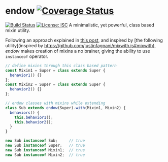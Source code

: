 # endow [![Coverage Status](https://coveralls.io/repos/github/WebReflection/endow/badge.svg?branch=master)](https://coveralls.io/github/WebReflection/endow?branch=master)
[![Build Status](https://travis-ci.org/WebReflection/endow.svg?branch=master)](https://travis-ci.org/WebReflection/endow)
[![License: ISC](https://img.shields.io/badge/License-ISC-yellow.svg)](https://opensource.org/licenses/ISC)
A minimalistic, yet powerful, class based mixin utility.

Following an approach explained in [this post](http://justinfagnani.com/2015/12/21/real-mixins-with-javascript-classes/),
and inspired by [the following utility](inspired by https://github.com/justinfagnani/mixwith.js#mixwith),
_endow_ makes creation of mixins a no brainer, giving the ability to use `instanceof` operator.

```js
// define mixins through this class based pattern
const Mixin1 = Super = class extends Super {
  behavior1() {}
};
const Mixin2 = Super = class extends Super {
  behavior2() {}
};

// endow classes with mixins while extending
class Sub extends endow(Super).with(Mixin1, Mixin2) {
  behaviors() {
    this.behavior1();
    this.behavior2();
  }
}

new Sub instanceof Sub;     // true
new Sub instanceof Super;   // true
new Sub instanceof Mixin1;  // true
new Sub instanceof Mixin2;  // true
```